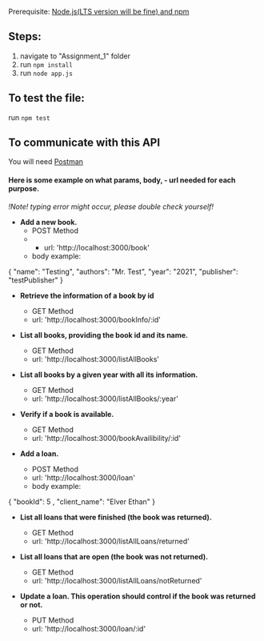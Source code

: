 
Prerequisite: [Node.js(LTS version will be fine) and npm](https://docs.npmjs.com/downloading-and-installing-node-js-and-npm#using-a-node-version-manager-to-install-node-js-and-npm)

## Steps:
1. navigate to "Assignment_1" folder
2. run `npm install`
3. run `node app.js`

## To test the file: 
run `npm test`

## To communicate with this API
You will need [Postman](https://www.postman.com/downloads/)

#### Here is some example on what params, body,     - url needed for each purpose. 
*!Note! typing error might occur, please double check yourself!*


- **Add a new book.**
    - POST Method
    -   - url: 'http://localhost:3000/book'
    - body example: 

{
    "name": "Testing",
    "authors": "Mr. Test",
    "year": "2021",
    "publisher": "testPublisher"
}

- **Retrieve the information of a book by id**
    - GET Method
    - url: 'http://localhost:3000/bookInfo/:id'

- **List all books, providing the book id and its name.**
    - GET Method
    - url: 'http://localhost:3000/listAllBooks'

- **List all books by a given year with all its information.**
    - GET Method
    - url: 'http://localhost:3000/listAllBooks/:year'

- **Verify if a book is available.**
    - GET Method
    - url: 'http://localhost:3000/bookAvailibility/:id'

- **Add a loan.**
    - POST Method
    - url: 'http://localhost:3000/loan'
    - body example:
    
{
    "bookId": 5 ,
    "client_name": "Elver Ethan"
}

- **List all loans that were finished (the book was returned).**
    - GET Method
    - url: 'http://localhost:3000/listAllLoans/returned'

- **List all loans that are open (the book was not returned).**
    - GET Method
    - url: 'http://localhost:3000/listAllLoans/notReturned'

- **Update a loan. This operation should control if the book was returned or not.**
    - PUT Method
    - url: 'http://localhost:3000/loan/:id'